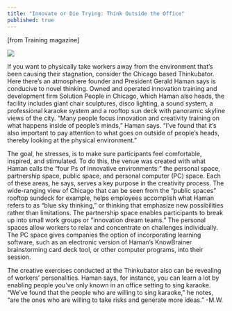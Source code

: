 ```yaml
---
title: "Innovate or Die Trying: Think Outside the Office"
published: true
---
```

[from Training magazine]

![](http://thinkubators.com/wp-content/uploads/Training_Magazine-article-on-the-Thinkubator.jpg)

If you want to physically take workers away from the environment that’s been causing their stagnation, consider the Chicago based Thinkubator. Here there’s an atmosphere founder and President Gerald Haman says is conducive to novel thinking. Owned and operated innovation training and development firm Solution People in Chicago, which Haman also heads, the facility includes giant chair sculptures, disco lighting, a sound system, a professional karaoke system and a rooftop sun deck with panoramic skyline views of the city. “Many people focus innovation and creativity training on what happens inside of people’s minds,” Haman says. “I’ve found that it’s also important to pay attention to what goes on outside of people’s heads, thereby looking at the physical environment.”

The goal, he stresses, is to make sure participants feel comfortable, inspired, and stimulated. To do this, the venue was created with what Haman calls the “four Ps of innovative environments:” the personal space, partnership space, public space, and personal computer (PC) space. Each of these areas, he says, serves a key purpose in the creativity process. The wide-ranging view of Chicago that can be seen from the “public spaces” rooftop sundeck for example, helps employees accomplish what Haman refers to as “blue sky thinking,” or thinking that emphasize new possibilities rather than limitations. The partnership space enables participants to break up into small work groups or ”innovation dream teams.” The personal spaces allow workers to relax and concentrate on challenges individually. The PC space gives companies the option of incorporating learning software, such as an electronic version of Haman’s KnowBrainer brainstorming card deck tool, or other computer programs, into their session.

The creative exercises conducted at the Thinkubator also can be revealing of workers’ personalities. Haman says, for instance, you can learn a lot by enabling people you’ve only known in an office setting to sing karaoke. “We’ve found that the people who are willing to sing karaoke,” he notes, “are the ones who are willing to take risks and generate more ideas.” -M.W.